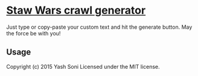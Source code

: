 # [Staw Wars crawl generator](http://yashatgit.github.io/StarWarsCrawl/)

Just type or copy-paste your custom text and hit the generate button.
May the force be with you! 

Usage
-----------
Copyright (c) 2015 Yash Soni Licensed under the MIT license.
